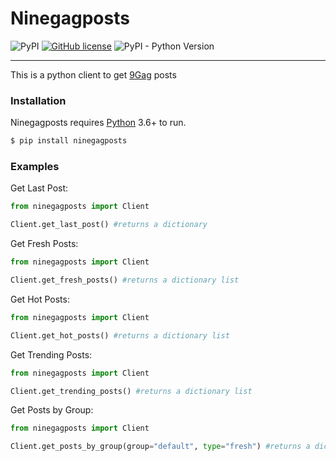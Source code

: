 Ninegagposts
============================

![PyPI](https://img.shields.io/pypi/v/ninegagposts.svg)
[![GitHub license](https://img.shields.io/github/license/lucasqm/9gagclient.svg)](https://github.com/lucasqm/9gagclient/blob/master/LICENSE)
![PyPI - Python Version](https://img.shields.io/pypi/pyversions/ninegagposts.svg)

------------------------------------------------------------------------

This is a python client to get [9Gag](https://9gag.com) posts

### Installation

Ninegagposts requires [Python](https://www.python.org/) 3.6+ to run.

```sh
$ pip install ninegagposts
```

### Examples

Get Last Post:
```python
from ninegagposts import Client

Client.get_last_post() #returns a dictionary
```

Get Fresh Posts:
```python
from ninegagposts import Client

Client.get_fresh_posts() #returns a dictionary list
```

Get Hot Posts:
```python
from ninegagposts import Client

Client.get_hot_posts() #returns a dictionary list
```

Get Trending Posts:
```python
from ninegagposts import Client

Client.get_trending_posts() #returns a dictionary list
```

Get Posts by Group:
```python
from ninegagposts import Client

Client.get_posts_by_group(group="default", type="fresh") #returns a dictionary list
```
